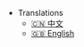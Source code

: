 - Translations
  - [:cn: 中文](https://github.com/is-liyiwei/im-vuer/blob/master/docs/README.MD)
  - [:uk: English](/en/)
